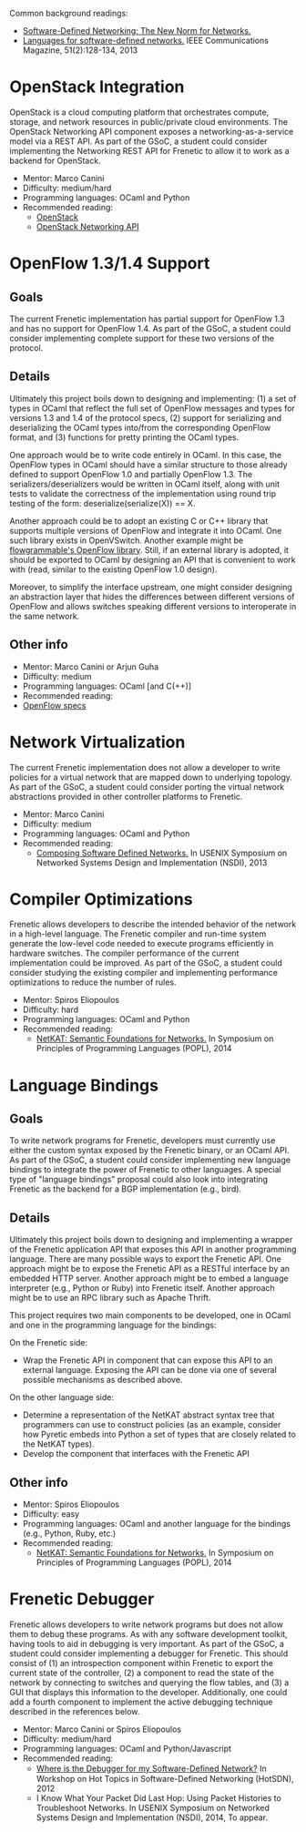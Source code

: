 Common background readings:
* [Software-Defined Networking: The New Norm for Networks.](https://www.opennetworking.org/sdn-resources/sdn-library/whitepapers)
* [Languages for software-defined networks.](http://frenetic-lang.org/publications/overview-ieeecoms13.pdf) IEEE Communications Magazine, 51(2):128-134, 2013

# OpenStack Integration

OpenStack is a cloud computing platform that orchestrates compute,
storage, and network resources in public/private cloud
environments. The OpenStack Networking API component exposes a
networking-as-a-service model via a REST API. As part of the GSoC, a
student could consider implementing the Networking REST API for
Frenetic to allow it to work as a backend for OpenStack.

* Mentor: Marco Canini
* Difficulty: medium/hard
* Programming languages: OCaml and Python
* Recommended reading:
  * [OpenStack](http://en.wikipedia.org/wiki/OpenStack)
  * [OpenStack Networking API](http://docs.openstack.org/api/openstack-network/2.0/content/)

# OpenFlow 1.3/1.4 Support

## Goals

The current Frenetic implementation has partial support for OpenFlow
1.3 and has no support for OpenFlow 1.4. As part of the GSoC, a
student could consider implementing complete support for these two
versions of the protocol.

## Details

Ultimately this project boils down to designing and implementing: (1) a set of types in OCaml that reflect the full set of OpenFlow messages and types for versions 1.3 and 1.4 of the protocol specs, (2) support for serializing and deserializing the OCaml types into/from the corresponding OpenFlow format, and (3) functions for pretty printing the OCaml types.

One approach would be to write code entirely in OCaml. In this case, the OpenFlow types in OCaml should have a similar structure to those already defined to support OpenFlow 1.0 and partially OpenFlow 1.3. The serializers/deserializers would be written in OCaml itself, along with unit tests to validate the correctness of the implementation using round trip testing of the form: deserialize(serialize(X)) == X.

Another approach could be to adopt an existing C or C++ library that supports multiple versions of OpenFlow and integrate it into OCaml. One such library exists in OpenVSwitch. Another example might be [flowgrammable's OpenFlow library]( http://flowgrammable.org/sdn/openflow/message-layer/).
Still, if an external library is adopted, it should be exported to OCaml by designing an API that is convenient to work with (read, similar to the existing OpenFlow 1.0 design).

Moreover, to simplify the interface upstream, one might consider designing an abstraction layer that
hides the differences between different versions of OpenFlow and allows switches speaking different versions to interoperate in the same network.

## Other info

* Mentor: Marco Canini or Arjun Guha
* Difficulty: medium
* Programming languages: OCaml [and C(++)]
* Recommended reading:
* [OpenFlow specs](https://www.opennetworking.org/sdn-resources/onf-specifications/openflow)

# Network Virtualization

The current Frenetic implementation does not allow a developer to
write policies for a virtual network that are mapped down to
underlying topology. As part of the GSoC, a student could consider
porting the virtual network abstractions provided in other controller
platforms to Frenetic.

* Mentor: Marco Canini
* Difficulty: medium
* Programming languages: OCaml and Python
* Recommended reading:
  * [Composing Software Defined Networks.](http://frenetic-lang.org/publications/composing-nsdi13.pdf) In USENIX Symposium on Networked Systems Design and Implementation (NSDI), 2013

# Compiler Optimizations

Frenetic allows developers to describe the intended behavior of the
network in a high-level language. The Frenetic compiler and run-time
system generate the low-level code needed to execute programs
efficiently in hardware switches. The compiler performance of the
current implementation could be improved. As part of the GSoC, a
student could consider studying the existing compiler and implementing
performance optimizations to reduce the number of rules.

* Mentor: Spiros Eliopoulos
* Difficulty: hard
* Programming languages: OCaml and Python
* Recommended reading:
  * [NetKAT: Semantic Foundations for Networks.](http://www.cs.cornell.edu/~jnfoster/papers/frenetic-netkat.pdf) In Symposium on Principles of Programming Languages (POPL), 2014

# Language Bindings

## Goals
To write network programs for Frenetic, developers must currently use
either the custom syntax exposed by the Frenetic binary, or an OCaml
API. As part of the GSoC, a student could consider implementing new
language bindings to integrate the power of Frenetic to other
languages. A special type of "language bindings" proposal could also
look into integrating Frenetic as the backend for a BGP implementation
(e.g., bird).

## Details

Ultimately this project boils down to designing and implementing a wrapper of the Frenetic application API that exposes this API in another programming language. There are many possible ways to export the Frenetic API. One approach might be to expose the Frenetic API as a RESTful interface by an embedded HTTP server. Another approach might be to embed a language interpreter (e.g., Python or Ruby) into Frenetic itself.
Another approach might be to use an RPC library such as Apache Thrift.

This project requires two main components to be developed, one in OCaml and one in the programming language for the bindings:

On the Frenetic side:
* Wrap the Frenetic API in component that can expose this API to an external language. Exposing the API can be done via one of several possible mechanisms as described above.

On the other language side:
* Determine a representation of the NetKAT abstract syntax tree that programmers can use to construct policies (as an example, consider how Pyretic embeds into Python a set of types that are closely related to the NetKAT types).
* Develop the component that interfaces with the Frenetic API

## Other info
* Mentor: Spiros Eliopoulos
* Difficulty: easy
* Programming languages: OCaml and another language for the bindings (e.g., Python, Ruby, etc.)
* Recommended reading:
  * [NetKAT: Semantic Foundations for Networks.](http://www.cs.cornell.edu/~jnfoster/papers/frenetic-netkat.pdf) In Symposium on Principles of Programming Languages (POPL), 2014

# Frenetic Debugger

Frenetic allows developers to write network programs but does not allow them to debug these programs. As with any software development toolkit, having tools to aid in debugging is very important.
As part of the GSoC, a student could consider implementing a debugger for Frenetic. This should consist of (1) an introspection component within Frenetic to export the current state of the controller, (2) a component to read the state of the network by connecting to switches and querying the flow tables, and (3) a GUI that displays this information to the developer. Additionally, one could add a fourth component to implement the active debugging technique described in the references below.

* Mentor: Marco Canini or Spiros Eliopoulos
* Difficulty: medium/hard
* Programming languages: OCaml and Python/Javascript
* Recommended reading:
  * [Where is the Debugger for my Software-Deﬁned Network?](http://conferences.sigcomm.org/sigcomm/2012/paper/hotsdn/p55.pdf) In Workshop on Hot Topics in Software-Defined Networking (HotSDN), 2012
  * I Know What Your Packet Did Last Hop: Using Packet Histories to Troubleshoot Networks. In USENIX Symposium on Networked Systems Design and Implementation (NSDI), 2014, To appear.

